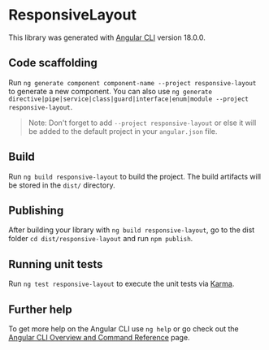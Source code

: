 # ResponsiveLayout

This library was generated with [Angular CLI](https://github.com/angular/angular-cli) version 18.0.0.

## Code scaffolding

Run `ng generate component component-name --project responsive-layout` to generate a new component. You can also use `ng generate directive|pipe|service|class|guard|interface|enum|module --project responsive-layout`.
> Note: Don't forget to add `--project responsive-layout` or else it will be added to the default project in your `angular.json` file. 

## Build

Run `ng build responsive-layout` to build the project. The build artifacts will be stored in the `dist/` directory.

## Publishing

After building your library with `ng build responsive-layout`, go to the dist folder `cd dist/responsive-layout` and run `npm publish`.

## Running unit tests

Run `ng test responsive-layout` to execute the unit tests via [Karma](https://karma-runner.github.io).

## Further help

To get more help on the Angular CLI use `ng help` or go check out the [Angular CLI Overview and Command Reference](https://angular.dev/tools/cli) page.
